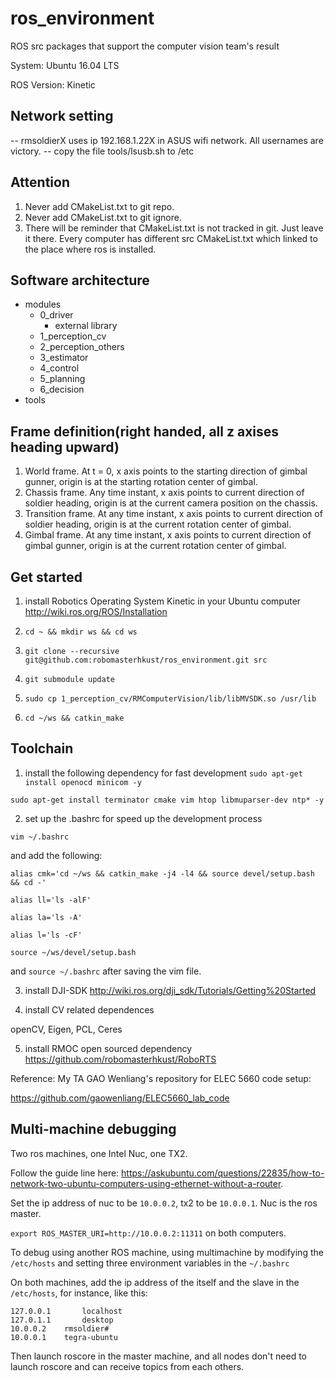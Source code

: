 # ros_environment
ROS src packages that support the computer vision team's result

System: Ubuntu 16.04 LTS

ROS Version: Kinetic

## Network setting
-- rmsoldierX uses ip 192.168.1.22X in ASUS wifi network. All usernames are victory.
-- copy the file tools/lsusb.sh to /etc

## Attention
1. Never add CMakeList.txt to git repo.
2. Never add CMakeList.txt to git ignore.
3. There will be reminder that CMakeList.txt is not tracked in git. Just leave it there. Every computer has different src CMakeList.txt which linked to the place where ros is installed.

## Software architecture

- modules
  - 0_driver
    - external library
  - 1_perception_cv
  - 2_perception_others
  - 3_estimator
  - 4_control
  - 5_planning
  - 6_decision
- tools

## Frame definition(right handed, all z axises heading upward)
1. World frame. At t = 0, x axis points to the starting direction of gimbal gunner, origin is at the starting rotation center of gimbal.
2. Chassis frame. Any time instant, x axis points to current direction of soldier heading, origin is at the current camera position on the chassis.
3. Transition frame. At any time instant, x axis points to current direction of soldier heading, origin is at the current rotation center of gimbal.
4. Gimbal frame. At any time instant, x axis points to current direction of gimbal gunner, origin is at the current rotation center of gimbal.

## Get started
1. install Robotics Operating System Kinetic in your Ubuntu computer
http://wiki.ros.org/ROS/Installation

2. `cd ~ && mkdir ws && cd ws`

3. `git clone --recursive git@github.com:robomasterhkust/ros_environment.git src`

4. `git submodule update`

5. `sudo cp 1_perception_cv/RMComputerVision/lib/libMVSDK.so /usr/lib`

6. `cd ~/ws && catkin_make`

## Toolchain
1. install the following dependency for fast development
`sudo apt-get install openocd minicom -y`

`sudo apt-get install terminator cmake vim htop libmuparser-dev ntp* -y`

2. set up the .bashrc for speed up the development process

`vim ~/.bashrc`

and add the following:

`alias cmk='cd ~/ws && catkin_make -j4 -l4 && source devel/setup.bash && cd -'`

`alias ll='ls -alF'`

`alias la='ls -A'`

`alias l='ls -cF'`

`source ~/ws/devel/setup.bash`

and `source ~/.bashrc` after saving the vim file.

3. install DJI-SDK
http://wiki.ros.org/dji_sdk/Tutorials/Getting%20Started

4. install CV related dependences

openCV, Eigen, PCL, Ceres

5. install RMOC open sourced dependency
https://github.com/robomasterhkust/RoboRTS

Reference: My TA GAO Wenliang's repository for ELEC 5660 code setup:

https://github.com/gaowenliang/ELEC5660_lab_code

## Multi-machine debugging
Two ros machines, one Intel Nuc, one TX2.

Follow the guide line here: https://askubuntu.com/questions/22835/how-to-network-two-ubuntu-computers-using-ethernet-without-a-router.

Set the ip address of nuc to be `10.0.0.2`, tx2 to be `10.0.0.1`. Nuc is the ros master.

`export ROS_MASTER_URI=http://10.0.0.2:11311` on both computers.

To debug using another ROS machine, using multimachine by modifying the `/etc/hosts` and setting three environment variables in the `~/.bashrc`

On both machines, add the ip address of the itself and the slave in the `/etc/hosts`, for instance, like this:

```
127.0.0.1       localhost
127.0.1.1       desktop
10.0.0.2   	rmsoldier#
10.0.0.1   	tegra-ubuntu
```


Then launch roscore in the master machine, and all nodes don't need to launch roscore and can receive topics from each others.
